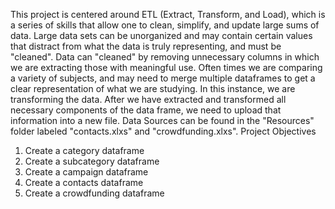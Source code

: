 This project is centered around ETL (Extract, Transform, and Load), which is a series of skills that allow one to clean, simplify, and update large sums of data. 
Large data sets can be unorganized and may contain certain values that distract from what the data is truly representing, and must be "cleaned".
Data can "cleaned" by removing unnecessary columns in which we are extracting those with meaningful use.
Often times we are comparing a variety of subjects, and may need to merge multiple dataframes to get a clear representation of what we are studying. In this instance, we are transforming the data.
After we have extracted and transformed all necessary components of the data frame, we need to upload that information into a new file.
Data Sources can be found in the "Resources" folder labeled "contacts.xlxs" and "crowdfunding.xlxs".
Project Objectives 
1) Create a category dataframe
2) Create a subcategory dataframe
3) Create a campaign dataframe
4) Create a contacts dataframe
5) Create a crowdfunding dataframe
